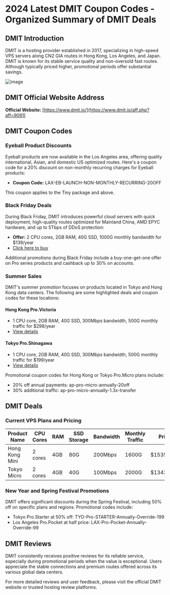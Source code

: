 # 2024 Latest DMIT Coupon Codes - Organized Summary of DMIT Deals

## DMIT Introduction

DMIT is a hosting provider established in 2017, specializing in high-speed VPS servers along CN2 GIA routes in Hong Kong, Los Angeles, and Japan. DMIT is known for its stable service quality and non-oversold fast routes. Although typically priced higher, promotional periods offer substantial savings.

![image](https://github.com/staceymitchel305/DMIT/assets/167612501/2aef60c6-f41d-4d70-94ad-6f92369b53fb)

## DMIT Official Website Address

**Official Website:** [https://www.dmit.io/](https://www.dmit.io/aff.php?aff=9081)

## DMIT Coupon Codes

### Eyeball Product Discounts

Eyeball products are now available in the Los Angeles area, offering quality international, Asian, and domestic US optimized routes. Here's a coupon code for a 20% discount on non-monthly recurring charges for Eyeball products:

- **Coupon Code:** LAX-EB-LAUNCH-NON-MONTHLY-RECURRING-20OFF

This coupon applies to the Tiny package and above.

### Black Friday Deals

During Black Friday, DMIT introduces powerful cloud servers with quick deployment, high-quality routes optimized for Mainland China, AMD EPYC hardware, and up to 5Tbps of DDoS protection:

- **Offer:** 2 CPU cores, 2GB RAM, 40G SSD, 1000G monthly bandwidth for $139/year
- [Click here to buy](https://www.dmit.io/aff.php?aff=9081&pid=184)

Additional promotions during Black Friday include a buy-one-get-one offer on Pro series products and cashback up to 30% on accounts.

### Summer Sales

DMIT's summer promotion focuses on products located in Tokyo and Hong Kong data centers. The following are some highlighted deals and coupon codes for these locations:

#### Hong Kong Pro.Victoria
- 1 CPU core, 2GB RAM, 40G SSD, 300Mbps bandwidth, 500G monthly traffic for $298/year
- [View details](https://www.dmit.io/aff.php?aff=9081&pid=178&billingcycle=annually)

#### Tokyo Pro.Shinagawa
- 1 CPU core, 2GB RAM, 40G SSD, 300Mbps bandwidth, 500G monthly traffic for $199/year
- [View details](https://www.dmit.io/aff.php?aff=9081&pid=179&billingcycle=annually)

Promotional coupon codes for Hong Kong or Tokyo Pro.Micro plans include:
- 20% off annual payments: ap-pro-micro-annually-20off
- 30% additional traffic: ap-pro-micro-annually-1.3x-transfer

## DMIT Deals

### Current VPS Plans and Pricing

| Product Name     | CPU Cores | RAM   | SSD Storage | Bandwidth  | Monthly Traffic | Price         | Details Link                                              |
|------------------|-----------|-------|-------------|------------|-----------------|---------------|------------------------------------------------------------|
| Hong Kong Mini   | 2 cores   | 4GB   | 80G         | 200Mbps    | 1600G           | $1535/year    | [View Details](https://www.dmit.io/aff.php?aff=9081&pid=126) |
| Tokyo Micro      | 2 cores   | 4GB   | 40G         | 100Mbps    | 2000G           | $1343/year    | [View Details](https://www.dmit.io/aff.php?aff=9081&pid=141) |

### New Year and Spring Festival Promotions

DMIT offers significant discounts during the Spring Festival, including 50% off on specific plans and regions. Promotional codes include:

- Tokyo Pro.Starter at 50% off: TYO-Pro-STARTER-Annually-Override-199
- Los Angeles Pro.Pocket at half price: LAX-Pro-Pocket-Annually-Override-99

## DMIT Reviews

DMIT consistently receives positive reviews for its reliable service, especially during promotional periods when the value is exceptional. Users appreciate the stable connections and premium routes offered across its various global data centers.

For more detailed reviews and user feedback, please visit the official DMIT website or trusted hosting review platforms.


